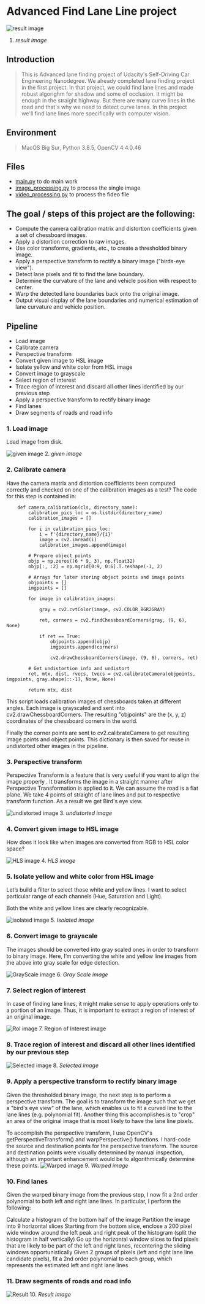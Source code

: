 # Advanced Find Lane Line project

![result image](result_images/result.jpg)
1. *result image*

## Introduction
> This is Advanced lane finding project of Udacity's Self-Driving Car Engineering Nanodegree. We already completed lane finding project in the first project. In that project, we could find lane lines and made robust algorighm for shadow and some of occlusion. It might be enough in the straight highway. But there are many curve lines in the road and that's why we need to detect curve lanes. In this project we'll find lane lines more specifically with computer vision.
## Environment
> MacOS Big Sur, Python 3.8.5, OpenCV 4.4.0.46
## Files
- [main.py](main.py) to do main work
- [image_processing.py](image_processing.py) to process the single image
- [video_processing.py](video_processing.py) to process the fideo file
## The goal / steps of this project are the following:
- Compute the camera calibration matrix and distortion coefficients given a set of chessboard images.
- Apply a distortion correction to raw images.
- Use color transforms, gradients, etc., to create a thresholded binary image.
- Apply a perspective transform to rectify a binary image ("birds-eye view").
- Detect lane pixels and fit to find the lane boundary.
- Determine the curvature of the lane and vehicle position with respect to center.
- Warp the detected lane boundaries back onto the original image.
- Output visual display of the lane boundaries and numerical estimation of lane curvature and vehicle position.

## Pipeline
- Load image
- Calibrate camera
- Perspective transform
- Convert given image to HSL image
- Isolate yellow and white color from HSL image
- Convert image to grayscale
- Select region of interest
- Trace region of interest and discard all other lines identified by our previous step
- Apply a perspective transform to rectify binary image
- Find lanes
- Draw segments of roads and road info

### 1. Load image
Load image from disk.

![given image](result_images/given_image.jpg)
2. *given image*

### 2. Calibrate camera
Have the camera matrix and distortion coefficients been computed correctly and checked on one of the calibration images as a test?
The code for this step is contained in:
```
    def camera_calibration(cls, directory_name):
        calibration_pics_loc = os.listdir(directory_name)
        calibration_images = []

        for i in calibration_pics_loc:
            i = f'{directory_name}/{i}'
            image = cv2.imread(i)
            calibration_images.append(image)

        # Prepare object points
        objp = np.zeros((6 * 9, 3), np.float32)
        objp[:, :2] = np.mgrid[0:9, 0:6].T.reshape(-1, 2)

        # Arrays for later storing object points and image points
        objpoints = []
        imgpoints = []

        for image in calibration_images:

            gray = cv2.cvtColor(image, cv2.COLOR_BGR2GRAY)

            ret, corners = cv2.findChessboardCorners(gray, (9, 6), None)

            if ret == True:
                objpoints.append(objp)
                imgpoints.append(corners)

                cv2.drawChessboardCorners(image, (9, 6), corners, ret)

        # Get undistortion info and undistort
        ret, mtx, dist, rvecs, tvecs = cv2.calibrateCamera(objpoints, imgpoints, gray.shape[::-1], None, None)

        return mtx, dist
```
This script loads calibration images of chessboards taken at different angles. Each image is grayscaled and sent into cv2.drawChessboardCorners. The resulting "objpoints" are the (x, y, z) coordinates of the chessboard corners in the world.

Finally the corner points are sent to cv2.calibrateCamera to get resulting image points and object points. This dictionary is then saved for reuse in undistorted other images in the pipeline.

### 3. Perspective transform
Perspective Transform is a feature that is very useful if you want to align the image properly . It transforms the image in a straight manner after Perspective Transformation is applied to it.
We can assume the road is a flat plane. We take 4 points of straight of lane lines and put to respective transform function. As a result we get Bird's eye view.

![undistorted image](result_images/undistorted_image.jpg)
3. *undistorted image*

### 4. Convert given image to HSL image
How does it look like when images are converted from RGB to HSL color space?

![HLS image](result_images/hls_image.jpg)
4. *HLS image*

### 5. Isolate yellow and white color from HSL image
Let’s build a filter to select those white and yellow lines. I want to select particular range of each channels (Hue, Saturation and Light).

Both the white and yellow lines are clearly recognizable.

![isolated image](result_images/isolated_image.jpg)
5. *Isolated image*

### 6. Convert image to grayscale
The images should be converted into gray scaled ones in order to transform to binary image.
Here, I’m converting the white and yellow line images from the above into gray scale for edge detection.

![GrayScale image](result_images/grayScale_image.jpg)
6. *Gray Scale image*

### 7. Select region of interest
In case of finding lane lines, it might make sense to apply operations only to a portion of an image. Thus, it is important to extract a region of interest of an original image.

![RoI image](result_images/roi_image.jpg)
7. Region of Interest image

### 8. Trace region of interest and discard all other lines identified by our previous step

![Selected image](result_images/selected_image.jpg)
8. *Selected image*

### 9. Apply a perspective transform to rectify binary image
Given the thresholded binary image, the next step is to perform a perspective transform. The goal is to transform the image such that we get a "bird's eye view" of the lane, which enables us to fit a curved line to the lane lines (e.g. polynomial fit). Another thing this accomplishes is to "crop" an area of the original image that is most likely to have the lane line pixels.

To accomplish the perspective transform, I use OpenCV's getPerspectiveTransform() and warpPerspective() functions. I hard-code the source and destination points for the perspective transform. The source and destination points were visually determined by manual inspection, although an important enhancement would be to algorithmically determine these points.
![Warped image](result_images/warped_image.jpg)
9. *Warped image*

### 10. Find lanes
Given the warped binary image from the previous step, I now fit a 2nd order polynomial to both left and right lane lines. In particular, I perform the following:

Calculate a histogram of the bottom half of the image
Partition the image into 9 horizontal slices
Starting from the bottom slice, enclose a 200 pixel wide window around the left peak and right peak of the histogram (split the histogram in half vertically)
Go up the horizontal window slices to find pixels that are likely to be part of the left and right lanes, recentering the sliding windows opportunistically
Given 2 groups of pixels (left and right lane line candidate pixels), fit a 2nd order polynomial to each group, which represents the estimated left and right lane lines
### 11. Draw segments of roads and road info

![Result](result_images/result_image.jpg)
10. *Result image*